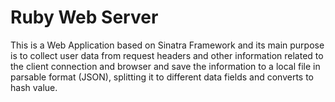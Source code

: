 # Ruby Web Server

This is a Web Application based on Sinatra Framework and its main purpose is to collect user data from request headers and other information related to the client connection and browser and save the information to a local file in parsable format (JSON), splitting it to different data fields and converts to hash value.
